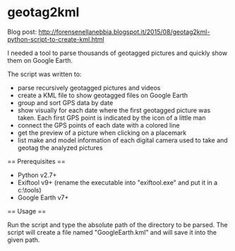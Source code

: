 # geotag2kml

Blog post: http://forensenellanebbia.blogspot.it/2015/08/geotag2kml-python-script-to-create-kml.html

I needed a tool to parse thousands of geotagged pictures and quickly show them on Google Earth.

The script was written to:

- parse recursively geotagged pictures and videos
- create a KML file to show geotagged files on Google Earth
- group and sort GPS data by date
- show visually for each date where the first geotagged picture was taken. Each first GPS point is indicated by the icon of a little man
- connect the GPS points of each date with a colored line
- get the preview of a picture when clicking on a placemark
- list make and model information of each digital camera used to take and geotag the analyzed pictures

== Prerequisites ==
  - Python v2.7+
  - Exiftool v9+ (rename the executable into "exiftool.exe" and put it in a c:\tools)
  - Google Earth v7+

== Usage ==

Run the script and type the absolute path of the directory to be parsed.
The script will create a file named "GoogleEarth.kml" and will save it into the given path.

